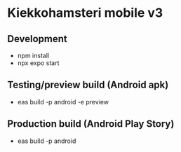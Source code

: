 # Kiekkohamsteri mobile v3

## Development
- npm install
- npx expo start

## Testing/preview build (Android apk)
- eas build -p android -e preview

## Production build (Android Play Story)
- eas build -p android

